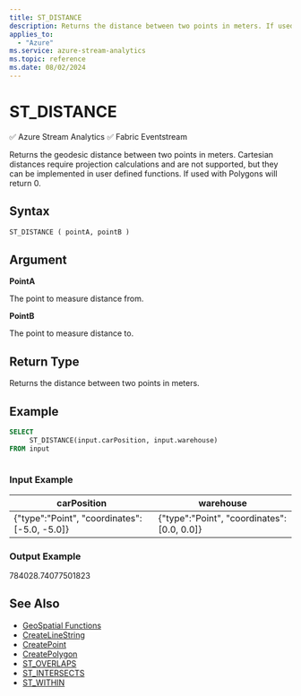 ```yaml
---
title: ST_DISTANCE
description: Returns the distance between two points in meters. If used with Polygons will return 0.
applies_to: 
  - "Azure"
ms.service: azure-stream-analytics
ms.topic: reference
ms.date: 08/02/2024
---
```


# ST_DISTANCE 
:white_check_mark: Azure Stream Analytics :white_check_mark: Fabric Eventstream

Returns the geodesic distance between two points in meters. Cartesian distances require projection calculations and are not supported, but they can be implemented in user defined functions. If used with Polygons will return 0.  
  
 ## Syntax  
  
```SQL   
ST_DISTANCE ( pointA, pointB )  
```  
  
## Argument  
 **PointA**  
  
 The point to measure distance from.  
  
 **PointB**  
  
 The point to measure distance to.  
  
## Return Type  
 Returns the distance between two points in meters.  
  
## Example  
  
```SQL  
SELECT  
     ST_DISTANCE(input.carPosition, input.warehouse)  
FROM input  
  
```  
  
### Input Example  
  
|carPosition|warehouse|  
|-----------------|---------------|  
|{"type":"Point", "coordinates": [-5.0, -5.0]}|{"type":"Point", "coordinates": [0.0, 0.0]}|  
  
### Output Example  
 784028.74077501823  
  
## See Also  

* [GeoSpatial Functions](geospatial-functions.md)
* [CreateLineString](createlinestring.md)
* [CreatePoint](createpoint.md)
* [CreatePolygon](createpolygon.md)
* [ST_OVERLAPS](st-overlaps.md)
* [ST_INTERSECTS](st-intersects.md)
* [ST_WITHIN](st-within.md)
